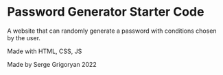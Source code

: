 # Password Generator Starter Code
A website that can randomly generate a password with conditions chosen by the user.

Made with HTML, CSS, JS





Made by Serge Grigoryan
2022

